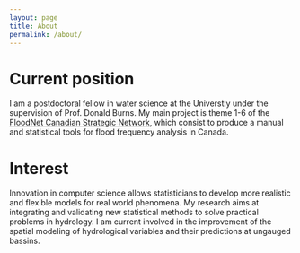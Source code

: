 ```yaml
---
layout: page
title: About
permalink: /about/
---
```


# Current position 

I am a postdoctoral fellow in water science at the Universtiy under the supervision of Prof. Donald Burns. 
My main project is theme 1-6 of the [FloodNet Canadian Strategic Network](http://www.nsercfloodnet.ca), which consist to produce a manual and statistical tools for flood frequency analysis in Canada. 
   
# Interest  

Innovation in computer science allows statisticians to develop more realistic and flexible models for real world phenomena. 
My research aims at integrating and validating new statistical methods to solve practical problems in hydrology. 
I am current involved in the improvement of the spatial modeling of hydrological variables and their predictions at ungauged bassins. 


